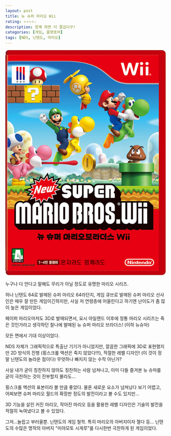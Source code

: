 ```yaml
---
layout: post
title: 뉴 슈퍼 마리오 Wii
rating: ⭐️⭐️⭐️⭐️☆
description: 함꼐 하면 더 즐겁다구!
categories: [게임, 플랫포머]
tags: [NDS, 닌텐도, 마리오]
---
```


![마리오](../../img/2013/new_super_mario_bros_wii.jpg)

누구나 다 안다고 말해도 무리가 아닐 정도로 유명한 마리오 시리즈.

허나 닌텐도 64로 발매된 슈퍼 마리오 64라던지, 게임 큐브로 발매된 슈퍼 마리오 선샤인은 매우 잘 만든 게임이긴하지만, 사실 저 연령층에 어울린다고 하기엔 난이도가 좀 많이 높은 게임이었다.

페이퍼 마리오마저도 3D로 발매되면서, 요시 아일랜드 이후에 정통 마리오 시리즈는 죽은 것인가라고 생각하던 찰나에 발매된 뉴 슈퍼 마리오 브라더스! (이하 뉴슈마)

모든 면에서 기대 이상이었다.

NDS 자체가 그래픽적으로 특출난 기기가 아니었지만, 깔끔한 그래픽에 3D로 표현했지만 2D 방식의 진행 (횡스크롤 액션은 죽지 않았다!!!), 적절한 레벨 디자인! (이 것이 정말 닌텐도의 놀라운 점이다) 무엇하나 빠지지 않는 수작 아닌가?

사실 내가 굳이 칭찬하지 않아도 칭찬하는 사람 넘쳐나고, 이미 다들 즐겨본 뉴 슈마를 굳이 극찬하는 것이 진부할지 몰라도...

횡스크롤 액션의 표본이라 볼 만큼 좋았다. 물론 새로운 요소가 넘쳐났다 보기 어렵고, 어찌보면 슈퍼 마리오 월드의 확장판 정도의 발전이라고 볼 수도 있지만...

3D 기능을 살린 커진 마리오, 작아진 마리오 등을 활용한 레벨 디자인은 기술의 발전을 적절히 녹여냈다고 볼 수 있었다.

그저...놀랍고 부러울뿐. 닌텐도의 게임 철학. 특히 마리오의 아버지이자 젤다 등... 닌텐도의 수많은 명작의 아버지 "미야모토 시게루"를 다시한번 극찬하게 된 게임이었다.

